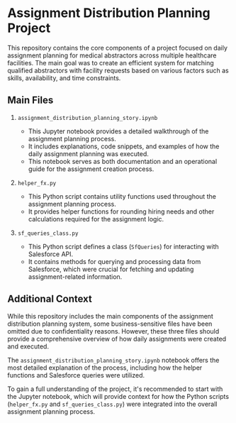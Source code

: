 # Assignment Distribution Planning Project

This repository contains the core components of a project focused on daily assignment planning for medical abstractors across multiple healthcare facilities. The main goal was to create an efficient system for matching qualified abstractors with facility requests based on various factors such as skills, availability, and time constraints.

## Main Files

1. `assignment_distribution_planning_story.ipynb`
   - This Jupyter notebook provides a detailed walkthrough of the assignment planning process.
   - It includes explanations, code snippets, and examples of how the daily assignment planning was executed.
   - This notebook serves as both documentation and an operational guide for the assignment creation process.

2. `helper_fx.py`
   - This Python script contains utility functions used throughout the assignment planning process.
   - It provides helper functions for rounding hiring needs and other calculations required for the assignment logic.

3. `sf_queries_class.py`
   - This Python script defines a class (`SfQueries`) for interacting with Salesforce API.
   - It contains methods for querying and processing data from Salesforce, which were crucial for fetching and updating assignment-related information.

## Additional Context

While this repository includes the main components of the assignment distribution planning system, some business-sensitive files have been omitted due to confidentiality reasons. However, these three files should provide a comprehensive overview of how daily assignments were created and executed.

The `assignment_distribution_planning_story.ipynb` notebook offers the most detailed explanation of the process, including how the helper functions and Salesforce queries were utilized.

To gain a full understanding of the project, it's recommended to start with the Jupyter notebook, which will provide context for how the Python scripts (`helper_fx.py` and `sf_queries_class.py`) were integrated into the overall assignment planning process.